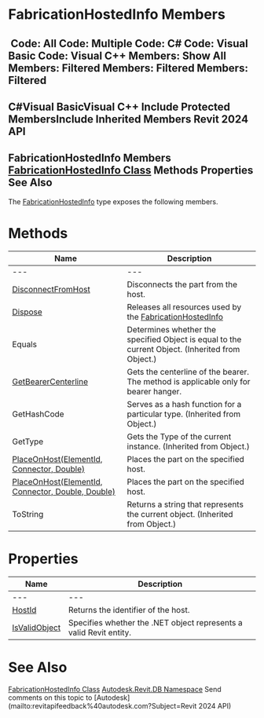# FabricationHostedInfo Members

﻿
 Code: All Code: Multiple Code: C# Code: Visual Basic Code: Visual C++  Members: Show All Members: Filtered Members: Filtered Members: Filtered   
---  
C#Visual BasicVisual C++
Include Protected MembersInclude Inherited Members
Revit 2024 API  
---  
FabricationHostedInfo Members  
[FabricationHostedInfo Class](c74f8adf-a227-098c-b58c-a2998560c0d3.md "FabricationHostedInfo Class") Methods Properties See Also  
---  
The [FabricationHostedInfo](c74f8adf-a227-098c-b58c-a2998560c0d3.md "FabricationHostedInfo Class") type exposes the following members.
# Methods
| Name | Description |
| --- | --- |
| --- | --- | --- |
| [DisconnectFromHost](22be6751-af02-cda5-11ca-3433835f3e94.md "DisconnectFromHost Method") | Disconnects the part from the host. |
| [Dispose](9e861f64-a83d-ba91-5377-2db30dbdd312.md "Dispose Method") | Releases all resources used by the [FabricationHostedInfo](c74f8adf-a227-098c-b58c-a2998560c0d3.md "FabricationHostedInfo Class") |
| Equals | Determines whether the specified Object is equal to the current Object. (Inherited from Object.) |
| [GetBearerCenterline](9fd81153-3d66-f18f-eb43-41bc84284b13.md "GetBearerCenterline Method") | Gets the centerline of the bearer. The method is applicable only for bearer hanger. |
| GetHashCode | Serves as a hash function for a particular type.  (Inherited from Object.) |
| GetType | Gets the Type of the current instance. (Inherited from Object.) |
| [PlaceOnHost(ElementId, Connector, Double)](66f2c679-d136-7252-d417-5cb122c9840d.md "PlaceOnHost Method \(ElementId, Connector, Double\)") | Places the part on the specified host. |
| [PlaceOnHost(ElementId, Connector, Double, Double)](aba22d62-a05c-0d34-91c8-e2a08041994f.md "PlaceOnHost Method \(ElementId, Connector, Double, Double\)") | Places the part on the specified host. |
| ToString | Returns a string that represents the current object. (Inherited from Object.) |

# Properties
| Name | Description |
| --- | --- |
| --- | --- | --- |
| [HostId](d48cf763-b47f-1aea-2999-b86e03ff1caf.md "HostId Property") | Returns the identifier of the host. |
| [IsValidObject](beb0c33a-7991-8b05-e264-05d4ae17fc99.md "IsValidObject Property") | Specifies whether the .NET object represents a valid Revit entity. |

# See Also
[FabricationHostedInfo Class](c74f8adf-a227-098c-b58c-a2998560c0d3.md "FabricationHostedInfo Class")
[Autodesk.Revit.DB Namespace](87546ba7-461b-c646-cbb1-2cb8f5bff8b2.md "Autodesk.Revit.DB Namespace")
Send comments on this topic to [Autodesk](mailto:revitapifeedback%40autodesk.com?Subject=Revit 2024 API)